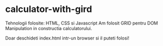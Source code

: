# calculator-with-gird

Tehnologii folosite: HTML, CSS si Javascript
Am folosit GRID pentru DOM Manipulation in constructia calculatorului.

Doar deschideti index.html intr-un browser si il puteti folosi!
